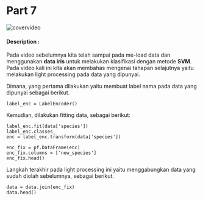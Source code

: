 # Part 7

![covervideo](http://bit.ly/makeaicovervideo)

#### **Description :**

Pada video sebelumnya kita telah sampai pada me-load data dan menggunakan **data iris** untuk melakukan klasifikasi dengan metode **SVM**. Pada video kali ini kita akan membahas mengenai tahapan selajutnya yaitu melakukan light processing pada data yang dipunyai. 

Dimana, yang pertama dilakukan yaitu membuat label nama pada data yang dipunyai sebagai berikut.
```
label_enc = LabelEncoder()
```
Kemudian, dilakukan fitting data, sebagai berikut:
```
label_enc.fit(data['species'])
label_enc.classes_
enc = label_enc.transform(data['species'])
```
```
enc_fix = pf.DataFrame(enc)
enc_fix.columns = ['new_species']
enc_fix.head()
```
Langkah terakhir pada light processing ini yaitu menggabungkan data yang sudah diolah sebelumnya, sebagai berikut.
```
data = data.join(enc_fix)
data.head()
```